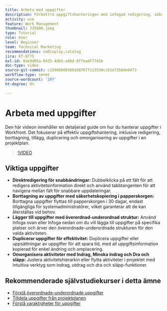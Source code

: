 ```yaml
---
title: Arbeta med uppgifter
description: Förbättra uppgiftshanteringen med infogad redigering, säkerhetskopiering av papperskorgen för borttagna uppgifter, överordnad-underordnad strukturtillägg, duplicering av uppgifter samt intuitiva omorganiseringsverktyg som dra och släpp i Workfront.
activity: use
feature: Work Management
thumbnail: 335088.jpeg
type: Tutorial
role: User
level: Beginner
team: Technical Marketing
recommendations: noDisplay,catalog
jira: KT-8775
exl-id: 8ae9d05a-0435-4db5-a66d-8ffeadf7741b
doc-type: video
source-git-commit: c32909809386d30767f113530ccb1e7358de0473
workflow-type: tm+mt
source-wordcount: '207'
ht-degree: 0%

---
```


# Arbeta med uppgifter

Den här videon innehåller en detaljerad guide om hur du hanterar uppgifter i Workfront. Det fokuserar på effektiv uppgiftshantering, inklusive redigering, borttagning, tillägg, duplicering och omorganisering av uppgifter i en projektplan.

>[!VIDEO](https://video.tv.adobe.com/v/335088/?quality=12&learn=on&enablevpops)

## Viktiga uppgifter

* **Direktredigering för snabbändringar:** Dubbelklicka på ett fält för att redigera aktivitetsinformation direkt och använd tabbtangenten för att navigera mellan fält för snabbare uppdateringar. &#x200B;
* **Borttagning av uppgifter med säkerhetskopiering i papperskorgen:** Borttagna uppgifter flyttas till papperskorgen i 30 dagar, endast tillgängliga för systemadministratörer, vilket garanterar att de kan återställas vid behov. &#x200B;
* **Lägger till uppgifter med överordnad-underordnad struktur:** Använd Infoga ovan eller Infoga nedan om du vill lägga till uppgifter på specifika platser och ärver den överordnade-underordnade strukturen för den valda aktiviteten. &#x200B;
* **Duplicerar uppgifter för effektivitet:** Duplicera uppgifter eller uppsättningar av uppgifter för att spara tid, med all uppgiftsinformation kopierad för enkel ändring och omplacering. &#x200B;
* **Omorganisera aktiviteter med Indrag, Minska indrag och Dra och släpp:** Justera aktivitetshierarkin eller flytta aktiviteter i projektet med intuitiva verktyg som indrag, utdrag och dra och släpp-funktioner. &#x200B;

## Rekommenderade självstudiekurser i detta ämne

* [Förstå överordnade-underordnade uppgifter](/help/manage-work/tasks/understand-parent-child-tasks.md)
* [Tilldela uppgifter från projektplanen](/help/manage-work/tasks/assign-tasks-from-the-project-plan.md)
* [Förstå varaktigheter för uppgifter](/help/manage-work/tasks/understand-task-durations.md)
